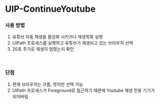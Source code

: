 UIP-ContinueYoutube
===

### 사용 방법
1. 유튜브 자동 재생을 활성화 시키거나 재생목록 실행
2. UiPath 프로세스를 실행하고 유튜브가 재생되고 있는 브라우저 선택
3. 20초 주기로 재생이 멈췄는지 확인

<br>

### 단점
1. 현재 브라우저는 크롬, 엣지만 선택 가능
2. UiPath 프로세스가 Foreground로 접근하기 때문에 Youtube 재생 전용 기기가 되어버림

<br>

### 
